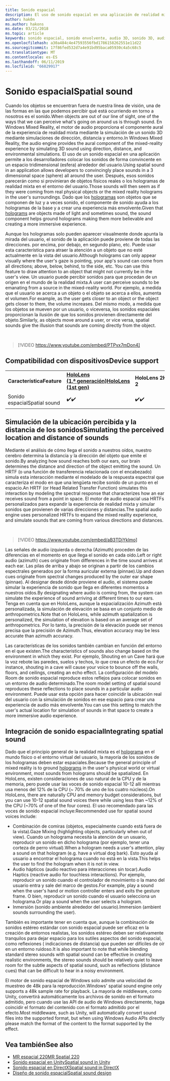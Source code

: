 ```yaml
---
title: Sonido espacial
description: El uso de sonido espacial en una aplicación de realidad mixta permite colocar sonidos de forma convincente en un espacio 3D.
author: hak0n
ms.author: hakons
ms.date: 03/21/2018
ms.topic: article
keywords: sonido espacial, sonido envolvente, audio 3D, sonido 3D, audio espacial
ms.openlocfilehash: a30a484c4e47593556fbd1786158262551e11d22
ms.sourcegitcommit: 17f86fed532d7a4e91bd95baca05930c4a5c68c5
ms.translationtype: MT
ms.contentlocale: es-ES
ms.lasthandoff: 06/11/2019
ms.locfileid: "66829917"
---
```

# <a name="spatial-sound"></a><span data-ttu-id="7a16a-104">Sonido espacial</span><span class="sxs-lookup"><span data-stu-id="7a16a-104">Spatial sound</span></span>

<span data-ttu-id="7a16a-105">Cuando los objetos se encuentran fuera de nuestra línea de visión, una de las formas en las que podemos percibir qué está ocurriendo en torno a nosotros es el sonido.</span><span class="sxs-lookup"><span data-stu-id="7a16a-105">When objects are out of our line of sight, one of the ways that we can perceive what's going on around us is through sound.</span></span> <span data-ttu-id="7a16a-106">En Windows Mixed Reality, el motor de audio proporciona el componente aural de la experiencia de realidad mixta mediante la simulación de un sonido 3D mediante simulaciones de dirección, distancia y entorno.</span><span class="sxs-lookup"><span data-stu-id="7a16a-106">In Windows Mixed Reality, the audio engine provides the aural component of the mixed-reality experience by simulating 3D sound using direction, distance, and environmental simulations.</span></span> <span data-ttu-id="7a16a-107">El uso de un sonido espacial en una aplicación permite a los desarrolladores colocar los sonidos de forma convincente en un espacio tridimensional (esfera) alrededor del usuario.</span><span class="sxs-lookup"><span data-stu-id="7a16a-107">Using spatial sound in an application allows developers to convincingly place sounds in a 3 dimensional space (sphere) all around the user.</span></span> <span data-ttu-id="7a16a-108">Después, esos sonidos parecerán como si provinieran de objetos físicos reales o los hologramas de realidad mixta en el entorno del usuario.</span><span class="sxs-lookup"><span data-stu-id="7a16a-108">Those sounds will then seem as if they were coming from real physical objects or the mixed reality holograms in the user's surroundings.</span></span> <span data-ttu-id="7a16a-109">Dado que los [hologramas](hologram.md) son objetos que se componen de luz y a veces sonido, el componente de sonido ayuda a los hologramas de la base y a crear una experiencia más envolvente.</span><span class="sxs-lookup"><span data-stu-id="7a16a-109">Given that [holograms](hologram.md) are objects made of light and sometimes sound, the sound component helps ground holograms making them more believable and creating a more immersive experience.</span></span>

<span data-ttu-id="7a16a-110">Aunque los hologramas solo pueden aparecer visualmente donde apunta la mirada del usuario, el sonido de la aplicación puede proviene de todas las direcciones. por encima, por debajo, en segundo plano, etc. Puede usar esta característica para atraer la atención a un objeto que no esté actualmente en la vista del usuario.</span><span class="sxs-lookup"><span data-stu-id="7a16a-110">Although holograms can only appear visually where the user's gaze is pointing, your app's sound can come from all directions; above, below, behind, to the side, etc. You can use this feature to draw attention to an object that might not currently be in the user's view.</span></span> <span data-ttu-id="7a16a-111">Un usuario puede percibir sonidos para que procedan de un origen en el mundo de la realidad mixta.</span><span class="sxs-lookup"><span data-stu-id="7a16a-111">A user can perceive sounds to be emanating from a source in the mixed-reality world.</span></span> <span data-ttu-id="7a16a-112">Por ejemplo, a medida que el usuario se acerca a un objeto o el objeto se acerca a ellos, aumenta el volumen.</span><span class="sxs-lookup"><span data-stu-id="7a16a-112">For example, as the user gets closer to an object or the object gets closer to them, the volume increases.</span></span> <span data-ttu-id="7a16a-113">Del mismo modo, a medida que los objetos se mueven por un usuario, o viceversa, los sonidos espaciales proporcionan la ilusión de que los sonidos provienen directamente del objeto.</span><span class="sxs-lookup"><span data-stu-id="7a16a-113">Similarly, as objects move around a user, or vice versa, spatial sounds give the illusion that sounds are coming directly from the object.</span></span>

<br>

>[!VIDEO https://www.youtube.com/embed/PTPvx7mDon4]

## <a name="device-support"></a><span data-ttu-id="7a16a-114">Compatibilidad con dispositivos</span><span class="sxs-lookup"><span data-stu-id="7a16a-114">Device support</span></span>

<table>
    <colgroup>
    <col width="25%" />
    <col width="25%" />
    <col width="25%" />
    <col width="25%" />
    </colgroup>
    <tr>
        <td><span data-ttu-id="7a16a-115"><strong>Característica</strong></span><span class="sxs-lookup"><span data-stu-id="7a16a-115"><strong>Feature</strong></span></span></td>
        <td><span data-ttu-id="7a16a-116"><a href="hololens-hardware-details.md"><strong>HoloLens (1.ª generación)</strong></a></span><span class="sxs-lookup"><span data-stu-id="7a16a-116"><a href="hololens-hardware-details.md"><strong>HoloLens (1st gen)</strong></a></span></span></td>
        <td><span data-ttu-id="7a16a-117"><strong>HoloLens 2</strong></span><span class="sxs-lookup"><span data-stu-id="7a16a-117"><strong>HoloLens 2</strong></span></span></td>
        <td><span data-ttu-id="7a16a-118"><a href="immersive-headset-hardware-details.md"><strong>Cascos envolventes</strong></a></span><span class="sxs-lookup"><span data-stu-id="7a16a-118"><a href="immersive-headset-hardware-details.md"><strong>Immersive headsets</strong></a></span></span></td>
    </tr>
     <tr>
        <td><span data-ttu-id="7a16a-119">Sonido espacial</span><span class="sxs-lookup"><span data-stu-id="7a16a-119">Spatial sound</span></span></td>
        <td><span data-ttu-id="7a16a-120">✔️</span><span class="sxs-lookup"><span data-stu-id="7a16a-120">✔️</span></span></td>
        <td><span data-ttu-id="7a16a-121">✔️</span><span class="sxs-lookup"><span data-stu-id="7a16a-121">✔️</span></span></td>
        <td><span data-ttu-id="7a16a-122">✔️ (con auriculares)</span><span class="sxs-lookup"><span data-stu-id="7a16a-122">✔️ (with headphones)</span></span></td>
    </tr>
</table>

## <a name="simulating-the-perceived-location-and-distance-of-sounds"></a><span data-ttu-id="7a16a-123">Simulación de la ubicación percibida y la distancia de los sonidos</span><span class="sxs-lookup"><span data-stu-id="7a16a-123">Simulating the perceived location and distance of sounds</span></span>

<span data-ttu-id="7a16a-124">Mediante el análisis de cómo llega el sonido a nuestros oídos, nuestro cerebro determina la distancia y la dirección del objeto que emite el sonido.</span><span class="sxs-lookup"><span data-stu-id="7a16a-124">By analyzing how sound reaches both our ears, our brain determines the distance and direction of the object emitting the sound.</span></span> <span data-ttu-id="7a16a-125">Un HRTF (o una función de transferencia relacionada con el encabezado) simula esta interacción mediante el modelado de la respuesta espectral que caracteriza el modo en que una lengüeta recibe sonido de un punto en el espacio.</span><span class="sxs-lookup"><span data-stu-id="7a16a-125">An HRTF (or Head Related Transfer Function) simulates this interaction by modeling the spectral response that characterizes how an ear receives sound from a point in space.</span></span> <span data-ttu-id="7a16a-126">El motor de audio espacial usa HRTFs personalizados para expandir la experiencia de realidad mixta y simular sonidos que provienen de varias direcciones y distancias.</span><span class="sxs-lookup"><span data-stu-id="7a16a-126">The spatial audio engine uses personalized HRTFs to expand the mixed reality experience, and simulate sounds that are coming from various directions and distances.</span></span>

<br>

>[!VIDEO https://www.youtube.com/embed/aB3TDjYklmo]

<span data-ttu-id="7a16a-127">Las señales de audio izquierda o derecha (Azimuth) proceden de las diferencias en el momento en que llega el sonido en cada oído.</span><span class="sxs-lookup"><span data-stu-id="7a16a-127">Left or right audio (azimuth) cues originate from differences in the time sound arrives at each ear.</span></span> <span data-ttu-id="7a16a-128">Las pilas de arriba y abajo se originan a partir de los cambios espectrales generados por la forma auricular externa (pinnae).</span><span class="sxs-lookup"><span data-stu-id="7a16a-128">Up and down cues originate from spectral changes produced by the outer ear shape (pinnae).</span></span> <span data-ttu-id="7a16a-129">Al designar desde dónde proviene el audio, el sistema puede simular la experiencia de sonido que llega en diferentes momentos a nuestros oídos.</span><span class="sxs-lookup"><span data-stu-id="7a16a-129">By designating where audio is coming from, the system can simulate the experience of sound arriving at different times to our ears.</span></span> <span data-ttu-id="7a16a-130">Tenga en cuenta que en HoloLens, aunque la espacialización Azimuth está personalizada, la simulación de elevación se basa en un conjunto medio de anthropometrics.</span><span class="sxs-lookup"><span data-stu-id="7a16a-130">Note that on HoloLens, while azimuth spatialization is personalized, the simulation of elevation is based on an average set of anthropometrics.</span></span> <span data-ttu-id="7a16a-131">Por lo tanto, la precisión de la elevación puede ser menos precisa que la precisión de Azimuth.</span><span class="sxs-lookup"><span data-stu-id="7a16a-131">Thus, elevation accuracy may be less accurate than azimuth accuracy.</span></span>

<span data-ttu-id="7a16a-132">Las características de los sonidos también cambian en función del entorno en el que existen.</span><span class="sxs-lookup"><span data-stu-id="7a16a-132">The characteristics of sounds also change based on the environment in which they exist.</span></span> <span data-ttu-id="7a16a-133">Por ejemplo, Shouting en un Cave hará que la voz rebote las paredes, suelos y techos, lo que crea un efecto de eco.</span><span class="sxs-lookup"><span data-stu-id="7a16a-133">For instance, shouting in a cave will cause your voice to bounce off the walls, floors, and ceilings, creating an echo effect.</span></span> <span data-ttu-id="7a16a-134">La configuración del modelo Room de sonido espacial reproduce estos reflejos para colocar sonidos en un entorno de audio determinado.</span><span class="sxs-lookup"><span data-stu-id="7a16a-134">The room model setting of spatial sound reproduces these reflections to place sounds in a particular audio environment.</span></span> <span data-ttu-id="7a16a-135">Puede usar esta opción para hacer coincidir la ubicación real del usuario con la simulación de sonidos en ese espacio para crear una experiencia de audio más envolvente.</span><span class="sxs-lookup"><span data-stu-id="7a16a-135">You can use this setting to match the user's actual location for simulation of sounds in that space to create a more immersive audio experience.</span></span>

## <a name="integrating-spatial-sound"></a><span data-ttu-id="7a16a-136">Integración de sonido espacial</span><span class="sxs-lookup"><span data-stu-id="7a16a-136">Integrating spatial sound</span></span>

<span data-ttu-id="7a16a-137">Dado que el principio general de la realidad mixta es el [holograma](hologram.md) en el mundo físico o el entorno virtual del usuario, la mayoría de los sonidos de los hologramas deben estar espaciales.</span><span class="sxs-lookup"><span data-stu-id="7a16a-137">Because the general principle of mixed reality is to ground [holograms](hologram.md) in the user's physical world or virtual environment, most sounds from holograms should be spatialized.</span></span> <span data-ttu-id="7a16a-138">En HoloLens, existen consideraciones de uso natural de la CPU y de la memoria, pero puede usar las voces de sonido espacial 10-12 allí mientras usa menos del 12% de la CPU (~ 70% de uno de los cuatro núcleos).</span><span class="sxs-lookup"><span data-stu-id="7a16a-138">On HoloLens, there are naturally CPU and memory budget considerations, but you can use 10-12 spatial sound voices there while using less than ~12% of the CPU (~70% of one of the four cores).</span></span> <span data-ttu-id="7a16a-139">El uso recomendado para las voces de sonido espacial incluye:</span><span class="sxs-lookup"><span data-stu-id="7a16a-139">Recommended use for spatial sound voices include:</span></span>
* <span data-ttu-id="7a16a-140">Combinación de comiras (objetos, especialmente cuando está fuera de la vista).</span><span class="sxs-lookup"><span data-stu-id="7a16a-140">Gaze Mixing (highlighting objects, particularly when out of view).</span></span> <span data-ttu-id="7a16a-141">Cuando un holograma necesita la atención de un usuario, reproducir un sonido en dicho holograma (por ejemplo, tener una corteza de perro virtual).</span><span class="sxs-lookup"><span data-stu-id="7a16a-141">When a hologram needs a user's attention, play a sound on that hologram (e.g. have a virtual dog bark).</span></span> <span data-ttu-id="7a16a-142">Esto ayuda al usuario a encontrar el holograma cuando no está en la vista.</span><span class="sxs-lookup"><span data-stu-id="7a16a-142">This helps the user to find the hologram when it is not in view.</span></span>
* <span data-ttu-id="7a16a-143">Audio hápticos (audio reactivo para interacciones sin tocar).</span><span class="sxs-lookup"><span data-stu-id="7a16a-143">Audio Haptics (reactive audio for touchless interactions).</span></span> <span data-ttu-id="7a16a-144">Por ejemplo, reproducir un sonido cuando el controlador de movimiento o la mano del usuario entra y sale del marco de gestos.</span><span class="sxs-lookup"><span data-stu-id="7a16a-144">For example, play a sound when the user's hand or motion controller enters and exits the gesture frame.</span></span> <span data-ttu-id="7a16a-145">O bien, reproducir un sonido cuando el usuario selecciona un holograma.</span><span class="sxs-lookup"><span data-stu-id="7a16a-145">Or play a sound when the user selects a hologram.</span></span>
* <span data-ttu-id="7a16a-146">Inmersión (sonido ambiente alrededor del usuario).</span><span class="sxs-lookup"><span data-stu-id="7a16a-146">Immersion (ambient sounds surrounding the user).</span></span>

<span data-ttu-id="7a16a-147">También es importante tener en cuenta que, aunque la combinación de sonidos estéreo estándar con sonido espacial puede ser eficaz en la creación de entornos realistas, los sonidos estéreo deben ser relativamente tranquilos para dejar espacio para los sutiles aspectos del sonido espacial, como reflexiones ( indicaciones de distancia) que pueden ser difíciles de oír en un entorno ruidoso.</span><span class="sxs-lookup"><span data-stu-id="7a16a-147">It is also important to note that while blending standard stereo sounds with spatial sound can be effective in creating realistic environments, the stereo sounds should be relatively quiet to leave room for the subtle aspects of spatial sound, such as reflections (distance cues) that can be difficult to hear in a noisy environment.</span></span>

<span data-ttu-id="7a16a-148">El motor de sonido espacial de Windows solo admite una velocidad de muestreo de 48k para la reproducción.</span><span class="sxs-lookup"><span data-stu-id="7a16a-148">Windows' spatial sound engine only supports a 48k sample rate for playback.</span></span> <span data-ttu-id="7a16a-149">La mayoría de middleware, como Unity, convertirá automáticamente los archivos de sonido en el formato admitido, pero cuando use las API de audio de Windows directamente, haga coincidir el formato del contenido con el formato admitido por el efecto.</span><span class="sxs-lookup"><span data-stu-id="7a16a-149">Most middleware, such as Unity, will automatically convert sound files into the supported format, but when using Windows Audio APIs directly please match the format of the content to the format supported by the effect.</span></span>

## <a name="see-also"></a><span data-ttu-id="7a16a-150">Vea también</span><span class="sxs-lookup"><span data-stu-id="7a16a-150">See also</span></span>
* [<span data-ttu-id="7a16a-151">MR espacial 220</span><span class="sxs-lookup"><span data-stu-id="7a16a-151">MR Spatial 220</span></span>](holograms-220.md)
* [<span data-ttu-id="7a16a-152">Sonido espacial en Unity</span><span class="sxs-lookup"><span data-stu-id="7a16a-152">Spatial sound in Unity</span></span>](spatial-sound-in-unity.md)
* [<span data-ttu-id="7a16a-153">Sonido espacial en DirectX</span><span class="sxs-lookup"><span data-stu-id="7a16a-153">Spatial sound in DirectX</span></span>](spatial-sound-in-directx.md)
* [<span data-ttu-id="7a16a-154">Diseño de sonido espacial</span><span class="sxs-lookup"><span data-stu-id="7a16a-154">Spatial sound design</span></span>](spatial-sound-design.md)
